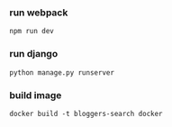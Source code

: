 ### run webpack
`npm run dev`

### run django
`python manage.py runserver`

### build image
`docker build -t bloggers-search docker `

